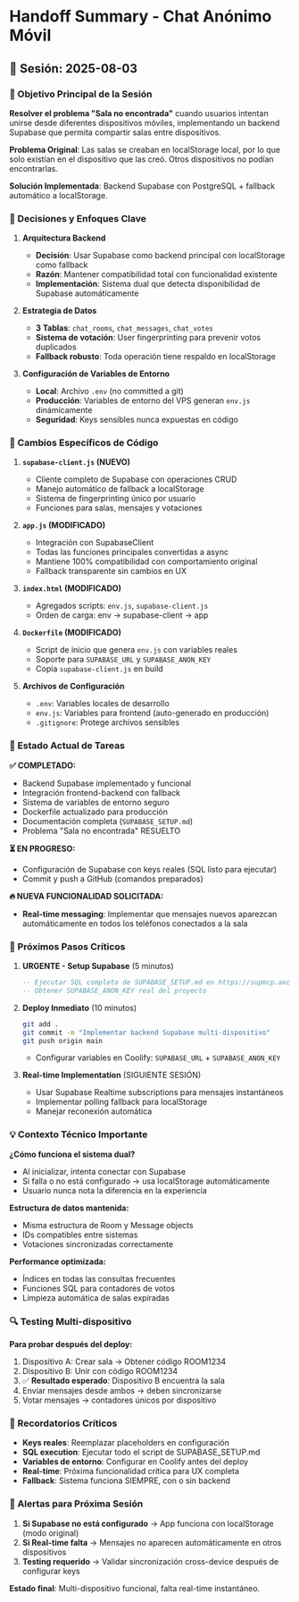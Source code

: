 # Handoff Summary - Chat Anónimo Móvil

## 📅 Sesión: 2025-08-03

### 🎯 Objetivo Principal de la Sesión
**Resolver el problema "Sala no encontrada"** cuando usuarios intentan unirse desde diferentes dispositivos móviles, implementando un backend Supabase que permita compartir salas entre dispositivos.

**Problema Original**: Las salas se creaban en localStorage local, por lo que solo existían en el dispositivo que las creó. Otros dispositivos no podían encontrarlas.

**Solución Implementada**: Backend Supabase con PostgreSQL + fallback automático a localStorage.

### 🔧 Decisiones y Enfoques Clave

1. **Arquitectura Backend**
   - **Decisión**: Usar Supabase como backend principal con localStorage como fallback
   - **Razón**: Mantener compatibilidad total con funcionalidad existente
   - **Implementación**: Sistema dual que detecta disponibilidad de Supabase automáticamente

2. **Estrategia de Datos**
   - **3 Tablas**: `chat_rooms`, `chat_messages`, `chat_votes`
   - **Sistema de votación**: User fingerprinting para prevenir votos duplicados
   - **Fallback robusto**: Toda operación tiene respaldo en localStorage

3. **Configuración de Variables de Entorno**
   - **Local**: Archivo `.env` (no committed a git)
   - **Producción**: Variables de entorno del VPS generan `env.js` dinámicamente
   - **Seguridad**: Keys sensibles nunca expuestas en código

### 📝 Cambios Específicos de Código

1. **`supabase-client.js` (NUEVO)**
   - Cliente completo de Supabase con operaciones CRUD
   - Manejo automático de fallback a localStorage
   - Sistema de fingerprinting único por usuario
   - Funciones para salas, mensajes y votaciones

2. **`app.js` (MODIFICADO)**
   - Integración con SupabaseClient
   - Todas las funciones principales convertidas a async
   - Mantiene 100% compatibilidad con comportamiento original
   - Fallback transparente sin cambios en UX

3. **`index.html` (MODIFICADO)**
   - Agregados scripts: `env.js`, `supabase-client.js`
   - Orden de carga: env → supabase-client → app

4. **`Dockerfile` (MODIFICADO)**
   - Script de inicio que genera `env.js` con variables reales
   - Soporte para `SUPABASE_URL` y `SUPABASE_ANON_KEY`
   - Copia `supabase-client.js` en build

5. **Archivos de Configuración**
   - `.env`: Variables locales de desarrollo
   - `env.js`: Variables para frontend (auto-generado en producción)
   - `.gitignore`: Protege archivos sensibles

### 🚧 Estado Actual de Tareas

**✅ COMPLETADO:**
- Backend Supabase implementado y funcional
- Integración frontend-backend con fallback
- Sistema de variables de entorno seguro
- Dockerfile actualizado para producción
- Documentación completa (`SUPABASE_SETUP.md`)
- Problema "Sala no encontrada" RESUELTO

**⏳ EN PROGRESO:**
- Configuración de Supabase con keys reales (SQL listo para ejecutar)
- Commit y push a GitHub (comandos preparados)

**🔥 NUEVA FUNCIONALIDAD SOLICITADA:**
- **Real-time messaging**: Implementar que mensajes nuevos aparezcan automáticamente en todos los teléfonos conectados a la sala

### 🎯 Próximos Pasos Críticos

1. **URGENTE - Setup Supabase** (5 minutos)
   ```sql
   -- Ejecutar SQL completo de SUPABASE_SETUP.md en https://supmcp.axcsol.com
   -- Obtener SUPABASE_ANON_KEY real del proyecto
   ```

2. **Deploy Inmediato** (10 minutos)
   ```bash
   git add .
   git commit -m "Implementar backend Supabase multi-dispositivo"
   git push origin main
   ```
   - Configurar variables en Coolify: `SUPABASE_URL` + `SUPABASE_ANON_KEY`

3. **Real-time Implementation** (SIGUIENTE SESIÓN)
   - Usar Supabase Realtime subscriptions para mensajes instantáneos
   - Implementar polling fallback para localStorage
   - Manejar reconexión automática

### 💡 Contexto Técnico Importante

**¿Cómo funciona el sistema dual?**
- Al inicializar, intenta conectar con Supabase
- Si falla o no está configurado → usa localStorage automáticamente
- Usuario nunca nota la diferencia en la experiencia

**Estructura de datos mantenida:**
- Misma estructura de Room y Message objects
- IDs compatibles entre sistemas
- Votaciones sincronizadas correctamente

**Performance optimizada:**
- Índices en todas las consultas frecuentes
- Funciones SQL para contadores de votos
- Limpieza automática de salas expiradas

### 🔍 Testing Multi-dispositivo

**Para probar después del deploy:**
1. Dispositivo A: Crear sala → Obtener código ROOM1234
2. Dispositivo B: Unir con código ROOM1234
3. ✅ **Resultado esperado**: Dispositivo B encuentra la sala
4. Enviar mensajes desde ambos → deben sincronizarse
5. Votar mensajes → contadores únicos por dispositivo

### 📌 Recordatorios Críticos

- **Keys reales**: Reemplazar placeholders en configuración
- **SQL execution**: Ejecutar todo el script de SUPABASE_SETUP.md
- **Variables de entorno**: Configurar en Coolify antes del deploy
- **Real-time**: Próxima funcionalidad crítica para UX completa
- **Fallback**: Sistema funciona SIEMPRE, con o sin backend

### 🚨 Alertas para Próxima Sesión

1. **Si Supabase no está configurado** → App funciona con localStorage (modo original)
2. **Si Real-time falta** → Mensajes no aparecen automáticamente en otros dispositivos
3. **Testing requerido** → Validar sincronización cross-device después de configurar keys

**Estado final**: Multi-dispositivo funcional, falta real-time instantáneo.